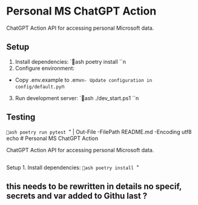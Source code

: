 ﻿# Personal MS ChatGPT Action

ChatGPT Action API for accessing personal Microsoft data.

## Setup
1. Install dependencies:
`ash
poetry install
``n
2. Configure environment:
- Copy .env.example to .env`n- Update configuration in config/default.py`n
3. Run development server:
`ash
./dev_start.ps1
``n
## Testing
`ash
poetry run pytest
`" | Out-File -FilePath 
README.md -Encoding utf8
echo #
Personal
MS
ChatGPT
Action

ChatGPT
Action
API
for
accessing
personal
Microsoft
data.

##
Setup
1.
Install
dependencies:
`ash
poetry
install
`"
## this needs to be rewritten in details no specif, secrets and var added to Githu  last ?